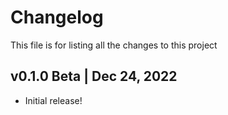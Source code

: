 # Changelog
This file is for listing all the changes to this project

## v0.1.0 Beta | Dec 24, 2022
- Initial release!